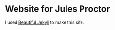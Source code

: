 # Website for Jules Proctor

I used [Beautiful Jekyll](https://github.com/daattali/beautiful-jekyll) to make this site. 
